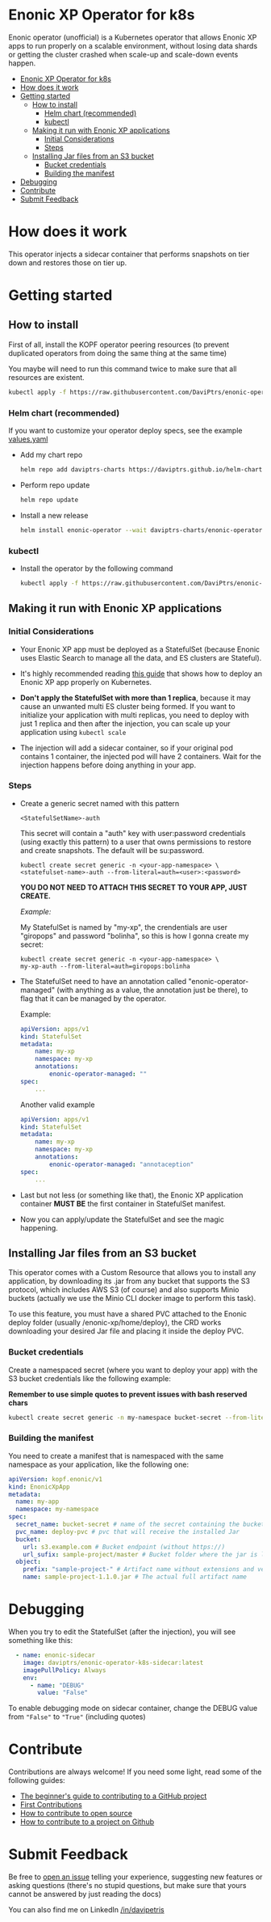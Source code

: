 # Enonic XP Operator for k8s

Enonic operator (unofficial) is a Kubernetes operator that allows Enonic XP apps to run properly on a scalable environment, without losing data shards or getting the cluster crashed when scale-up and scale-down events happen.

- [Enonic XP Operator for k8s](#enonic-xp-operator-for-k8s)
- [How does it work](#how-does-it-work)
- [Getting started](#getting-started)
  - [How to install](#how-to-install)
    - [Helm chart (recommended)](#helm-chart-recommended)
    - [kubectl](#kubectl)
  - [Making it run with Enonic XP applications](#making-it-run-with-enonic-xp-applications)
    - [Initial Considerations](#initial-considerations)
    - [Steps](#steps)
  - [Installing Jar files from an S3 bucket](#installing-jar-files-from-an-s3-bucket)
    - [Bucket credentials](#bucket-credentials)
    - [Building the manifest](#building-the-manifest)
- [Debugging](#debugging)
- [Contribute](#contribute)
- [Submit Feedback](#submit-feedback)

# How does it work

This operator injects a sidecar container that performs snapshots on tier down and restores those on tier up.

# Getting started

## How to install

First of all, install the KOPF operator peering resources (to prevent duplicated operators from doing the same thing at the same time)

You maybe will need to run this command twice to make sure that all resources are existent.

```bash
kubectl apply -f https://raw.githubusercontent.com/DaviPtrs/enonic-operator-k8s/main/init/peering.yaml
```

### Helm chart (recommended)

If you want to customize your operator deploy specs, see the example [values.yaml](chart/values.yaml)

- Add my chart repo
  ```bash
  helm repo add daviptrs-charts https://daviptrs.github.io/helm-charts/
  ```
- Perform repo update
  ```bash
  helm repo update
  ```
- Install a new release
  ```bash
  helm install enonic-operator --wait daviptrs-charts/enonic-operator
  ```

### kubectl

- Install the operator by the following command
    
  ```bash
  kubectl apply -f https://raw.githubusercontent.com/DaviPtrs/enonic-operator-k8s/main/manifests/manifest.yaml
  ```


## Making it run with Enonic XP applications

### Initial Considerations

-   Your Enonic XP app must be deployed as a StatefulSet (because Enonic uses Elastic Search to manage all the data, and ES clusters are Stateful). 
  
-   It's highly recommended reading [this guide](https://github.com/DaviPtrs/enonic-xp-kubernetes) that shows how to deploy an Enonic XP app properly on Kubernetes.

-   **Don't apply the StatefulSet with more than 1 replica**, because it may cause an unwanted multi ES cluster being formed. If you want to initialize your application with multi replicas, you need to deploy with just 1 replica and then after the injection, you can scale up your application using `kubectl scale`

-   The injection will add a sidecar container, so if your original pod contains 1 container, the injected pod will have 2 containers. Wait for the injection happens before doing anything in your app.

### Steps
   
-   Create a generic secret named with this pattern

    `<StatefulSetName>-auth`

    This secret will contain a "auth" key with user:password credentials (using exactly this pattern) to a user that owns permissions to restore and create snapshots. The default will be su:password.

    ```
    kubectl create secret generic -n <your-app-namespace> \
    <statefulset-name>-auth --from-literal=auth=<user>:<password>
    ```

    **YOU DO NOT NEED TO ATTACH THIS SECRET TO YOUR APP, JUST CREATE.**

    *Example:*

    My StatefulSet is named by "my-xp", the crendentials are user "giropops" and password "bolinha", so this is how I gonna create my secret:

    ```
    kubectl create secret generic -n <your-app-namespace> \
    my-xp-auth --from-literal=auth=giropops:bolinha
    ```

-   The StatefulSet need to have an annotation called "enonic-operator-managed" (with anything as a value, the annotation just be there), to flag that it can be managed by the operator. 
  
    Example:

    ```yaml
    apiVersion: apps/v1
    kind: StatefulSet
    metadata:
        name: my-xp
        namespace: my-xp
        annotations:
            enonic-operator-managed: ""
    spec:
        ...
    ```

    Another valid example

    ```yaml
    apiVersion: apps/v1
    kind: StatefulSet
    metadata:
        name: my-xp
        namespace: my-xp
        annotations:
            enonic-operator-managed: "annotaception"
    spec:
        ...
    ```

-   Last but not less (or something like that), the Enonic XP application container **MUST BE** the first container in StatefulSet manifest.

-   Now you can apply/update the StatefulSet and see the magic happening.

## Installing Jar files from an S3 bucket

This operator comes with a Custom Resource that allows you to install any application, by downloading its .jar from any bucket that supports the S3 protocol, which includes AWS S3 (of course) and also supports Minio buckets (actually we use the Minio CLI docker image to perform this task).

To use this feature, you must have a shared PVC attached to the Enonic deploy folder (usually /enonic-xp/home/deploy), the CRD works downloading your desired Jar file and placing it inside the deploy PVC.

### Bucket credentials

Create a namespaced secret (where you want to deploy your app) with the S3 bucket credentials like the following example:

**Remember to use simple quotes to prevent issues with bash reserved chars**

```bash
kubectl create secret generic -n my-namespace bucket-secret --from-literal=access_key='bolinha' --from-literal=secret_key='giropops'
```

### Building the manifest

You need to create a manifest that is namespaced with the same namespace as your application, like the following one:

```yaml
apiVersion: kopf.enonic/v1
kind: EnonicXpApp
metadata:
  name: my-app
  namespace: my-namespace
spec:
  secret_name: bucket-secret # name of the secret containing the bucket credentials
  pvc_name: deploy-pvc # pvc that will receive the installed Jar
  bucket:
    url: s3.example.com # Bucket endpoint (without https://)
    url_sufix: sample-project/master # Bucket folder where the jar is located. Can be empty (empty string == "").
  object:
    prefix: "sample-project-" # Artifact name without extensions and versions
    name: sample-project-1.1.0.jar # The actual full artifact name
```

# Debugging

When you try to edit the StatefulSet (after the injection), you will see something like this:

```yaml
  - name: enonic-sidecar
    image: daviptrs/enonic-operator-k8s-sidecar:latest
    imagePullPolicy: Always
    env: 
      - name: "DEBUG"
        value: "False"
```

To enable debugging mode on sidecar container, change the DEBUG value from `"False"` to `"True"` (including quotes)

# Contribute

Contributions are always welcome!
If you need some light, read some of the following guides: 
- [The beginner's guide to contributing to a GitHub project](https://akrabat.com/the-beginners-guide-to-contributing-to-a-github-project/)
- [First Contributions](https://github.com/firstcontributions/first-contributions)
- [How to contribute to open source](https://github.com/freeCodeCamp/how-to-contribute-to-open-source)
- [How to contribute to a project on Github](https://gist.github.com/MarcDiethelm/7303312)

# Submit Feedback

Be free to [open an issue](https://github.com/DaviPtrs/enonic-operator-k8s/issues/new/choose) telling your experience, suggesting new features or asking questions (there's no stupid questions, but make sure that yours cannot be answered by just reading the docs)

You can also find me on LinkedIn [/in/davipetris](https://www.linkedin.com/in/davipetris/)